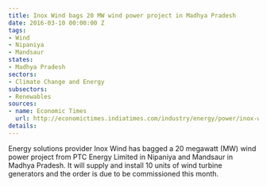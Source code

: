 ```yaml
---
title: Inox Wind bags 20 MW wind power project in Madhya Pradesh
date: 2016-03-10 00:00:00 Z
tags:
- Wind
- Nipaniya
- Mandsaur
states:
- Madhya Pradesh
sectors:
- Climate Change and Energy
subsectors:
- Renewables
sources:
- name: Economic Times
  url: http://economictimes.indiatimes.com/industry/energy/power/inox-wind-bags-20-mw-wind-power-project-in-madhya-pradesh/articleshow/51222237.cms
details: 
---
```


Energy solutions provider Inox Wind has bagged a 20 megawatt (MW) wind power project from PTC Energy Limited in Nipaniya and Mandsaur in Madhya Pradesh. It will supply and install 10 units of wind turbine generators and the order is due to be commissioned this month.
